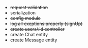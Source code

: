 - ~~request validation~~
- ~~serialization~~
- ~~config module~~
- ~~log all exeptions properly (signUp)~~
- ~~create users/:id controller~~
- create Chat entity
- create Message entity
